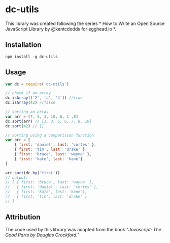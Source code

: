 # dc-utils

This library was created following the series * How to Write an Open Source JavaScript Library by @kentcdodds for egghead.io *.

## Installation

`npm install -g dc-utils`

## Usage

```javascript
var dc = require('dc-utils')

// check if an array
dc.isArray(['2', 'a', '4']) //true
dc.isArray(42) //false

// sorting an array
var arr = [7, 5, 3, 10, 6, 1 ,8]
dc.sort(arr) // [1, 3, 5, 6, 7, 8, 10]
dc.sort(42) // []

// sorting using a comparisson function
var arr = [
    { first: 'daniel', last: 'cortes' },
    { first: 'tim', last: 'drake' },
    { first: 'bruce', last: 'wayne' },
    { first: 'kate', last: 'kane'}
]

arr.sort(dc.by('first')) 
// output:
// [ { first: 'bruce', last: 'wayne' },
//   { first: 'daniel', last: 'cortes' },
//   { first: 'kate', last: 'kane'},
//   { first: 'tim', last: 'drake' }
// ]

```

## Attribution
The code used by this library was adapted from the book "_Javascript: The Good Parts by Douglas Crockford._"